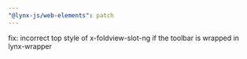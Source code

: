 ```yaml
---
"@lynx-js/web-elements": patch
---
```


fix: incorrect top style of x-foldview-slot-ng if the toolbar is wrapped in lynx-wrapper
